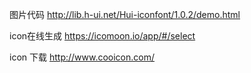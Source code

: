 图片代码   http://lib.h-ui.net/Hui-iconfont/1.0.2/demo.html

icon在线生成 https://icomoon.io/app/#/select

icon 下载  http://www.cooicon.com/
